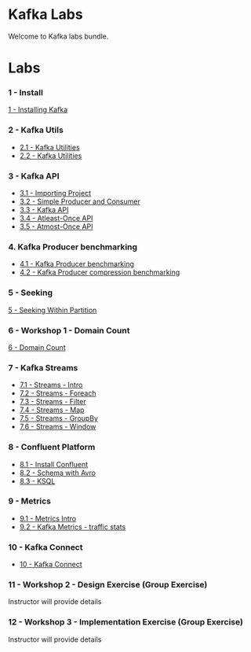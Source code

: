 <link rel='stylesheet' href='assets/css/main.css'/>

# Kafka Labs
Welcome to Kafka labs bundle.


# Labs

### 1 - Install
[1 - Installing Kafka](labs/1-installing-kafka.md)

### 2 - Kafka Utils
- [2.1 - Kafka Utilities](labs/2.1-kafka-utils.md)
- [2.2 - Kafka Utilities](labs/2.2-kafka-utils.md)

### 3 - Kafka API
- [3.1 - Importing Project](labs/3.1-import-project.md)
- [3.2 - Simple Producer and Consumer](labs/3.2-kafka-api.md)
- [3.3 - Kafka API](labs/3.3-kafka-api.md)
- [3.4 - Atleast-Once API](labs/3.4-atleastApi.md)
- [3.5 - Atmost-Once API](labs/3.5-atmostApi.md)

### 4. Kafka Producer benchmarking
- [4.1 - Kafka Producer benchmarking](labs/4.1-producer-benchmark.md)
- [4.2 - Kafka Producer  compression benchmarking](labs/4.2-producer-compress.md)

### 5 - Seeking
[5 - Seeking Within Partition](labs/5-seek.md)

### 6 - Workshop 1 - Domain Count
[6 - Domain Count](labs/6-domain-count.md)

### 7 - Kafka Streams
- [7.1 - Streams - Intro](labs/7.1-streaming-intro.md)
- [7.2 - Streams - Foreach](labs/7.2-streaming-foreach.md)
- [7.3 - Streams - Filter](labs/7.3-streaming-filter.md)
- [7.4 - Streams - Map](labs/7.4-streaming-map.md)
- [7.5 - Streams - GroupBy](labs/7.5-streaming-groupby.md)
- [7.6 - Streams - Window](labs/7.6-streaming-window.md)

### 8 - Confluent Platform
- [8.1 - Install Confluent](labs/8.1-install-confluent.md)
- [8.2 - Schema with Avro](labs/8.2-avro-schema.md)
- [8.3 - KSQL](labs/8.3-ksql-intro.md)

### 9 -  Metrics
- [9.1 - Metrics Intro](labs/9.1-metrics-intro.md)
- [9.2 - Kafka Metrics - traffic stats](labs/9.2-kafka-metrics.md)

### 10 - Kafka Connect
- [10 - Kafka Connect](labs/10-kafka-connect.md)

### 11 - Workshop 2  - Design Exercise (Group Exercise)
Instructor will provide details

### 12 - Workshop 3 - Implementation Exercise (Group Exercise)
Instructor will provide details

